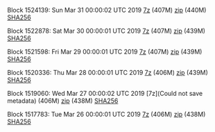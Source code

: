 Block 1524139: Sun Mar 31 00:00:02 UTC 2019 [7z]() (407M) [zip]() (440M) [SHA256]()

Block 1522878: Sat Mar 30 00:00:01 UTC 2019 [7z](https://transfer.sh/5WZLV/bootstrap.dat.20190330.7z) (407M) [zip](https://transfer.sh/ZBLAb/bootstrap.dat.20190330.zip) (439M) [SHA256](https://transfer.sh/mQitj/sha256.txt)

Block 1521598: Fri Mar 29 00:00:01 UTC 2019 [7z](https://transfer.sh/NrFUq/bootstrap.dat.20190329.7z) (407M) [zip](https://transfer.sh/kK8E4/bootstrap.dat.20190329.zip) (439M) [SHA256](https://transfer.sh/e7lV1/sha256.txt)

Block 1520336: Thu Mar 28 00:00:01 UTC 2019 [7z](https://transfer.sh/xllAD/bootstrap.dat.20190328.7z) (406M) [zip](https://transfer.sh/NKrmc/bootstrap.dat.20190328.zip) (439M) [SHA256](https://transfer.sh/1hoZb/sha256.txt)

Block 1519060: Wed Mar 27 00:00:02 UTC 2019 [7z](Could not save metadata) (406M) [zip]() (438M) [SHA256]()

Block 1517783: Tue Mar 26 00:00:01 UTC 2019 [7z](https://transfer.sh/hh3VZ/bootstrap.dat.20190326.7z) (406M) [zip](https://transfer.sh/iEqT2/bootstrap.dat.20190326.zip) (438M) [SHA256](https://transfer.sh/898EL/sha256.txt)
